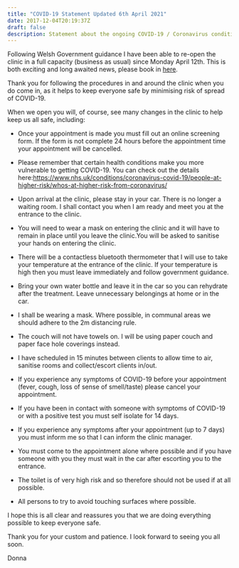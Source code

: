 ```yaml
---
title: "COVID-19 Statement Updated 6th April 2021"
date: 2017-12-04T20:19:37Z
draft: false
description: Statement about the ongoing COVID-19 / Coronavirus condition
---
```

Following Welsh Government guidance I have been able to re-open the clinic in a full capacity (business as usual) since Monday April 12th. This is both exciting and long awaited news, please book in <a href="https://vitfitcdf.as.me/" role="button">here</a>.

Thank you for following the procedures in and around the clinic when you do come in, as it helps to keep everyone safe by minimising risk of spread of COVID-19. 

When we open you will, of course, see many changes in the clinic to help keep us all safe, including:

* Once your appointment is made you must fill out an online screening form. If the form is not complete 24 hours before the appointment time your appointment will be cancelled. 

* Please remember that certain health conditions make you more vulnerable to getting COVID-19. You can check out the details here:https://www.nhs.uk/conditions/coronavirus-covid-19/people-at-higher-risk/whos-at-higher-risk-from-coronavirus/

* Upon arrival at the clinic, please stay in your car. There is no longer a waiting room. I shall contact you when I am ready and meet you at the entrance to the clinic.

* You will need to wear a mask on entering the clinic and it will have to remain in place until you leave the clinic.You will be asked to sanitise your hands on entering the clinic.

* There will be a contactless bluetooth thermometer that I will use to take your temperature at the entrance of the clinic. If your temperature is high then you must leave immediately and follow government guidance.

* Bring your own water bottle and leave it in the car so you can rehydrate after the treatment. Leave unnecessary belongings at home or in the car.

* I shall be wearing a mask. Where possible, in communal areas we should adhere to the 2m distancing rule.

* The couch will not have towels on. I will be using paper couch and paper face hole coverings instead.

* I have scheduled in 15 minutes between clients to allow time to air, sanitise rooms and collect/escort clients in/out.

* If you experience any symptoms of COVID-19 before your appointment (fever, cough, loss of sense of smell/taste) please cancel your appointment. 

* If you have been in contact with someone with symptoms of COVID-19 or with a positive test you must self isolate for 14 days.

* If you experience any symptoms after your appointment (up to 7 days) you must inform me so that I can inform the clinic manager. 

* You must come to the appointment alone where possible and if you have someone with you they must wait in the car after escorting you to the entrance.

* The toilet is of very high risk and so therefore should not be used if at all possible.

* All persons to try to avoid touching surfaces where possible. 

I hope this is all clear and reassures you that we are doing everything possible to keep everyone safe.

Thank you for your custom and patience. I look forward to seeing you all soon.

Donna
